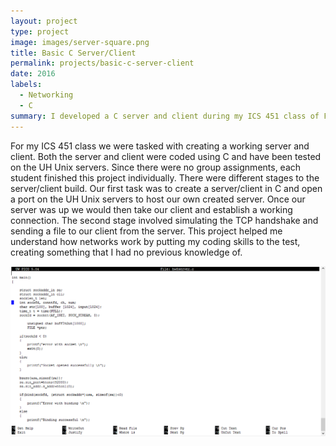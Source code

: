 ```yaml
---
layout: project
type: project
image: images/server-square.png
title: Basic C Server/Client
permalink: projects/basic-c-server-client
date: 2016
labels:
  - Networking
  - C
summary: I developed a C server and client during my ICS 451 class of Fall 2016.
---
```


For my ICS 451 class we were tasked with creating a working server and client. Both the server and client were coded using C and have been tested on the UH Unix servers. Since there were no group assignments, each student finished this project individually. There were different stages to the server/client build. Our first task was to create a server/client in C and open a port on the UH Unix servers to host our own created server. Once our server was up we would then take our client and establish a working connection. The second stage involved simulating the TCP handshake and sending a file to our client from the server. This project helped me understand how networks work by putting my coding skills to the test, creating something that I had no previous knowledge of.

<div class="ui large rounded images">
  <img class="ui image" src="../images/server.png">
</div>

